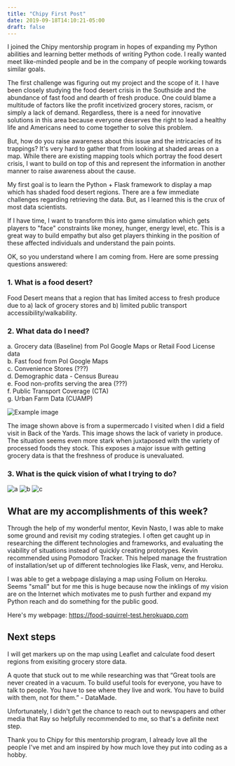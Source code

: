 ```yaml
---
title: "Chipy First Post"
date: 2019-09-18T14:10:21-05:00
draft: false
---
```

I joined the Chipy mentorship program in hopes of expanding my Python abilities and learning better methods of writing Python code. I really wanted meet like-minded people and be in the company of people working towards similar goals.

The first challenge was figuring out my project and the scope of it. I have been closely studying the food desert crisis in the Southside and the abundance of fast food and dearth of fresh produce. One could blame a multitude of factors like the profit incetivized grocery stores, racism, or simply a lack of demand. Regardless, there is a need for innovative solutions in this area because everyone deserves the right to lead a healthy life and Americans need to come together to solve this problem.

But, how do you raise awareness about this issue and the intricacies of its trappings? It's very hard to gather that from looking at shaded areas on a map. While there are existing mapping tools which portray the food desert crisis, I want to build on top of this and represent the information in another manner to raise awareness about the cause. 

My first goal is to learn the Python + Flask framework to display a map which has shaded food desert regions. There are a few immediate challenges regarding retrieving the data. But, as I learned this is the crux of most data scientists.

If I have time, I want to transform this into game simulation which gets players to "face" constraints like money, hunger, energy level, etc. This is a great way to build empathy but also get players thinking in the position of these affected individuals and understand the pain points.

OK, so you understand where I am coming from. Here are some pressing questions answered:

### 1. What is a food desert?
Food Desert means that a region that has limited access to fresh produce due to a) lack of grocery stores and b) limited public transport accessibility/walkability.

### 2. What data do I need?
a. Grocery data (Baseline) from PoI Google Maps or Retail Food License data
 <br />
b. Fast food from PoI Google Maps
 <br />
c. Convenience Stores (???)
 <br />
d. Demographic data - Census Bureau 
 <br />
e. Food non-profits serving the area (???)
 <br />
f. Public Transport Coverage (CTA)
 <br />
g. Urban Farm Data (CUAMP)
 <br />

![Example image](/personal-site/supermercado.png)


The image shown above is from a supermercado I visited when I did a field visit in Back of the Yards. This image shows the lack of variety in produce. The situation seems even more stark when juxtaposed with the variety of processed foods they stock. This exposes a major issue with getting grocery data is that the freshness of produce is unevaluated.

### 3. What is the quick vision of what I trying to do?
![a](/personal-site/sketch_one.png)
![b](/personal-site/sketch_two.png)
![c](/personal-site/sketch_three.png)

## What are my accomplishments of this week?

Through the help of my wonderful mentor, Kevin Nasto, I was able to make some ground and revisit my coding strategies. I often get caught up in researching the different technologies and frameworks, and evaluating the viability of situations instead of quickly creating prototypes. Kevin recommended using Pomodoro Tracker. This helped manage the frustration of installation/set up of different technologies like Flask, venv, and Heroku.

I was able to get a webpage dislaying a map using Folium on Heroku. Seems "small" but for me this is huge because now the inklings of my vision are on the Internet which motivates me to push further and expand my Python reach and do something for the public good.

Here's my webpage: https://food-squirrel-test.herokuapp.com

## Next steps

I will get markers up on the map using Leaflet and calculate food desert regions from exisiting grocery store data.

A quote that stuck out to me while researching was that “Great tools are never created in a vacuum. To build useful tools for everyone, you have to talk to people. You have to see where they live and work. You have to build with them, not for them.” - DataMade.

Unfortunately, I didn't get the chance to reach out to newspapers and other media that Ray so helpfully recommended to me, so that's a definite next step.

Thank you to Chipy for this mentorship program, I already love all the people I've met and am inspired by how much love they put into coding as a hobby.

